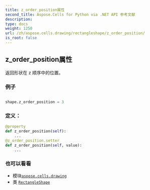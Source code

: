 ```yaml
---
title: z_order_position属性
second_title: Aspose.Cells for Python via .NET API 参考文献
description:
type: docs
weight: 1250
url: /zh/aspose.cells.drawing/rectangleshape/z_order_position/
is_root: false
---
```

## z_order_position属性

返回形状在 z 顺序中的位置。

### 例子

```python

shape.z_order_position = 3

```
### 定义：
```python
@property
def z_order_position(self):
    ...
@z_order_position.setter
def z_order_position(self, value):
    ...
```

### 也可以看看
* 模块[`aspose.cells.drawing`](../../)
* 类 [`RectangleShape`](/cells/python-net/zh/aspose.cells.drawing/rectangleshape)
